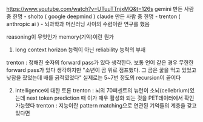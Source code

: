 https://www.youtube.com/watch?v=UTuuTTnjxMQ&t=126s
gemini 만든 사람 중 한명 - sholto ( google deepmind )
claude 만든 사람 중 한명 - trenton ( anthropic ai ) - 뇌과학과 머신러닝 사이의 수렴이란 연구를 했음

reasoning이 무엇인가
memory(기억)이란 뭔가

1. long context
horizon 능력이 아닌 reliability 능력의 부재

trenton : 정해진 숫자의 forward pass가 있다 생각한다. 보통 언어 같은 경우 무한한 forward pass가 있다 생각하지만
"소년이 곰 위로 점프했다. 그 곰은 꿀을 먹고 있었고 낮잠을 잤었는데 배를 긁적였었다" 실제로는 5~7번 정도의 recursion이 끝이다

2. intelligence에 대한 토론
trenton : 뇌의 70퍼센트의 뉴런이 소뇌(cellebrium)있는데 next token prediction 때 이가 매우 활성화 되는 것을 PET데이터에서 확인 가능했다
trenton : 지능이란 pattern matching으로 연관된 기억들의 계층을 갖고 있다면
